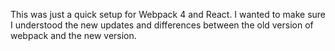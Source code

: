 This was just a quick setup for Webpack 4 and React.
I wanted to make sure I understood the new updates and differences between the old version
of webpack and the new version.
